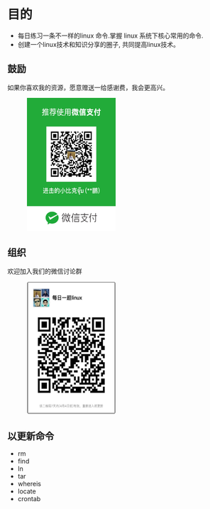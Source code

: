 # 目的

- 每日练习一条不一样的linux 命令.掌握 linux 系统下核心常用的命令.
- 创建一个linux技术和知识分享的圈子, 共同提高linux技术。




## 鼓励
如果你喜欢我的资源，愿意赠送一给感谢费，我会更高兴。

<figure class="half">
  <img src="https://github.com/sixleaves/DailyLinuxCommand/blob/master/wechat_pay.JPG" width="200px" height="300px" />
</figure>



## 组织
欢迎加入我们的微信讨论群

<figure class="half">
  <img src="https://github.com/sixleaves/DailyLinuxCommand/blob/master/wechat_group.JPG" width="200px" height="300px" />
</figure>


## 以更新命令
- rm
- find
- ln
- tar
- whereis
- locate
- crontab



